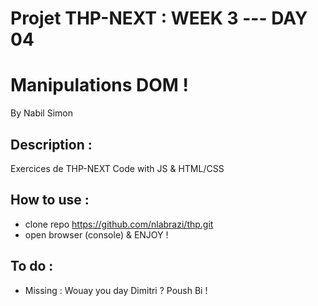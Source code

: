 # Projet THP-NEXT : WEEK 3 --- DAY 04
# Manipulations DOM !

By Nabil Simon


## Description :
Exercices de THP-NEXT
Code with JS & HTML/CSS


## How to use :
- clone repo https://github.com/nlabrazi/thp.git
- open browser (console) & ENJOY !

## To do :
- Missing : Wouay you day Dimitri ? Poush Bi !
